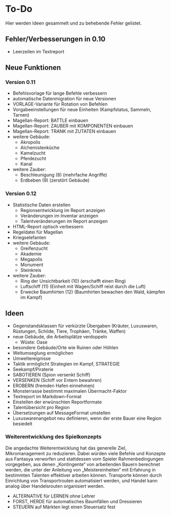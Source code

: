 # To-Do

Hier werden Ideen gesammelt und zu behebende Fehler gelistet.

## Fehler/Verbesserungen in 0.10

- Leerzeilen im Textreport

## Neue Funktionen

### Version 0.11

- Befehlsvorlage für lange Befehle verbessern
- automatische Datenmigration für neue Versionen
- VORLAGE-Variante für Rotation von Befehlen
- Vorgabeeinstellungen für neue Einheiten (Kampfstatus, Sammeln, Tarnen)
- Magellan-Report: BATTLE einbauen
- Magellan-Report: ZAUBER mit KOMPONENTEN einbauen
- Magellan-Report: TRANK mit ZUTATEN einbauen
- weitere Gebäude:
  - Akropolis
  - Alchemistenküche
  - Kamelzucht
  - Pferdezucht
  - Kanal
- weitere Zauber:
  - Beschleunigung (8) (mehrfache Angriffe)
  - Erdbeben (9) (zerstört Gebäude)
  
### Version 0.12

- Statistische Daten erstellen
  - Regionsentwicklung im Report anzeigen
  - Veränderungen im Inventar anzeigen
  - Talentveränderungen im Report anzeigen
- HTML-Report optisch verbessern
- Regeldatei für Magellan
- Kriegselefanten
- weitere Gebäude:
  - Greifenzucht
  - Akademie
  - Megapolis
  - Monument
  - Steinkreis
- weitere Zauber:
  - Ring der Unsichtbarkeit (10) (erschafft einen Ring)
  - Luftschiff (11) (Einheit mit Wagen/Schiff reist durch die Luft)
  - Erwecke Baumhirten (12) (Baumhirten bewachen den Wald, kämpfen im Kampf)

## Ideen

- Gegenstandsklassen für verkürzte Übergaben (Kräuter, Luxuswaren, Rüstungen, Schilde, Tiere, Trophäen, Tränke, Waffen)
- neue Gebäude, die Arbeitsplätze verdoppeln
  - Wüste: Oase
- besondere Gebäude/Orte wie Ruinen oder Höhlen
- Weltumseglung ermöglichen
- Umweltereignisse
- Taktik ermöglicht Strategien im Kampf, STRATEGIE
- Seekampf/Piraterie
- SABOTIEREN (Spion versenkt Schiff)
- VERSENKEN (Schiff vor Entern bewahren)
- EROBERN (fremden Hafen einnehmen)
- Monsterrasse bestimmt maximalen Übermacht-Faktor
- Textreport im Markdown-Format
- Einstellen der erwünschten Reportformate
- Talentübersicht pro Region
- Übersetzungen auf MessageFormat umstellen
- Luxuswarenangebot neu definieren, wenn der erste Bauer eine Region besiedelt

### Weiterentwicklung des Spielkonzepts

Die angedachte Weiterentwicklung hat das generelle Ziel, Mikromanagement zu
reduzieren. Dabei würden viele Befehle und Konzepte aus Fantasya verworfen und
stattdessen vom Spieler Rahmenbedingungen vorgegeben, aus denen „Kontingente“
von arbeitenden Bauern berechnet werden, die unter der Anleitung von
„Meistereinheiten“ mit Erfahrung in bestimmten Talenten effektiver arbeiten
können. Transporte können durch Einrichtung von Transportrouten automatisiert
werden, und Handel kann analog über Handelsrouten organisiert werden.

- ALTERNATIVE für LERNEN ohne Lehrer
- FORST, HERDE für automatisches Baumfällen und Dressieren
- STEUERN auf Märkten legt einen Steuersatz fest
